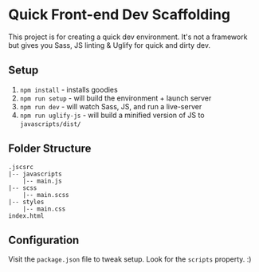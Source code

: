 # Quick Front-end Dev Scaffolding
This project is for creating a quick dev environment. It's not a framework but gives you Sass, JS linting & Uglify for quick and dirty dev.

## Setup
1. `npm install` - installs goodies
2. `npm run setup` - will build the environment + launch server
3. `npm run dev` - will watch Sass, JS, and run a live-server
4. `npm run uglify-js` - will build a minified version of JS to `javascripts/dist/`

## Folder Structure
```
.jscsrc
|-- javascripts
    |-- main.js
|-- scss
    |-- main.scss
|-- styles
    |-- main.css
index.html
```

## Configuration
Visit the `package.json` file to tweak setup. Look for the `scripts` property. :)
